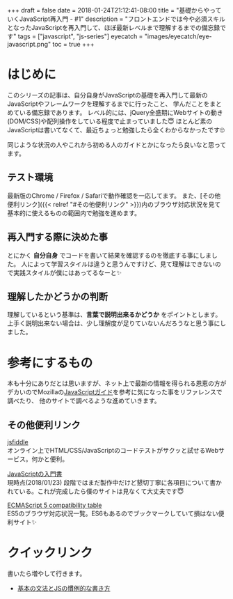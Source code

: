 +++
draft = false
date = 2018-01-24T21:12:41-08:00
title = "基礎からやっていくJavaScript再入門 - #1"
description = "フロントエンドでは今や必須スキルとなったJavaScriptを再入門して、ほぼ最新レベルまで理解するまでの備忘録です"
tags = ["javascript", "js-series"]
eyecatch = "images/eyecatch/eye-javascript.png"
toc = true
+++

# はじめに
このシリーズの記事は、自分自身がJavaScriptの基礎を再入門して最新のJavaScriptやフレームワークを理解するまでに行ったこと、
学んだことをまとめている備忘録であります。
レベル的には、jQuery全盛期にWebサイトの動き(DOM/CSS)や配列操作をしている程度で止まっていました😇
ほとんど素のJavaScriptは書いてなくて、最近ちょっと勉強したら全くわからなかったです🙄

同じような状況の人やこれから初める人のガイドとかになったら良いなと思ってます。

## テスト環境
最新版のChrome / Firefox / Safariで動作確認を一応してます。
また、[その他便利リンク]({{< relref "#その他便利リンク" >}})内のブラウザ対応状況を見て基本的に使えるものの範囲内で勉強を進めます。

## 再入門する際に決めた事
とにかく **自分自身** でコードを書いて結果を確認するのを徹底する事にしました。
人によって学習スタイルは違うと思うんですけど、見て理解はできないので実践スタイルが僕にはあってるなーと✨

## 理解したかどうかの判断
理解しているという基準は、**言葉で説明出来るかどうか** をポイントとします。
上手く説明出来ない場合は、少し理解度が足りていないんだろうなと思う事にしました。

# 参考にするもの
本も十分にありだとは思いますが、ネット上で最新の情報を得られる恩恵の方がデカいのでMozillaの[JavaScriptガイド](https://developer.mozilla.org/ja/docs/Web/JavaScript/Guide)を参考に気になった事をリファレンスで調べたり、
他のサイトで調べるような進めていきます。

## その他便利リンク
[jsfiddle](https://jsfiddle.net/)\
オンライン上でHTML/CSS/JavaScriptのコードテストがサクッと試せるWebサービス。何かと便利。

[JavaScriptの入門書](https://asciidwango.github.io/js-primer/)\
現時点(2018/01/23) 段階ではまだ製作中だけど懇切丁寧に各項目について書かれている。これが完成したら僕のサイトは見なくて大丈夫です😇

[ECMAScript 5 compatibility table](https://kangax.github.io/compat-table/es5/)\
ES5のブラウザ対応状況一覧。ES6もあるのでブックマークしていて損はない便利サイト✨

# クイックリンク
書いたら増やして行きます。

- [基本の文法とJSの慣例的な書き方](re-start-javascript-day2.md)
